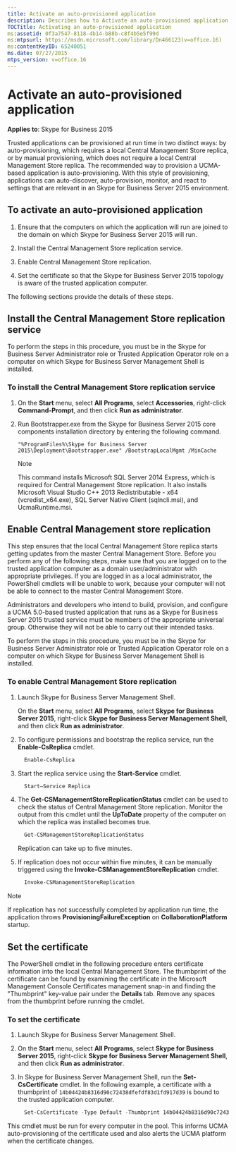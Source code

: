 ```yaml
---
title: Activate an auto-provisioned application
description: Describes how to Activate an auto-provisioned application including installing the Central Management Store replication service.
TOCTitle: Activating an auto-provisioned application
ms:assetid: 0f3a7547-8118-4b14-b88b-c8f4b5e5f99d
ms:mtpsurl: https://msdn.microsoft.com/library/Dn466123(v=office.16)
ms:contentKeyID: 65240051
ms.date: 07/27/2015
mtps_version: v=office.16
---
```


# Activate an auto-provisioned application

**Applies to**: Skype for Business 2015

Trusted applications can be provisioned at run time in two distinct ways: by auto-provisioning, which requires a local Central Management Store replica, or by manual provisioning, which does not require a local Central Management Store replica. The recommended way to provision a UCMA-based application is auto-provisioning. With this style of provisioning, applications can auto-discover, auto-provision, monitor, and react to settings that are relevant in an Skype for Business Server 2015 environment.

## To activate an auto-provisioned application

1. Ensure that the computers on which the application will run are joined to the domain on which Skype for Business Server 2015 will run.

2. Install the Central Management Store replication service.

3. Enable Central Management Store replication.

4. Set the certificate so that the Skype for Business Server 2015 topology is aware of the trusted application computer.

The following sections provide the details of these steps.

## Install the Central Management Store replication service

To perform the steps in this procedure, you must be in the Skype for Business Server Administrator role or Trusted Application Operator role on a computer on which Skype for Business Server Management Shell is installed.

### To install the Central Management Store replication service

1. On the **Start** menu, select **All Programs**, select **Accessories**, right-click **Command-Prompt**, and then click **Run as administrator**.

2. Run Bootstrapper.exe from the Skype for Business Server 2015 core components installation directory by entering the following command.

   `"%ProgramFiles%\Skype for Business Server 2015\Deployment\Bootstrapper.exe" /BootstrapLocalMgmt /MinCache`

   > [!NOTE]
   > This command installs Microsoft SQL Server 2014 Express, which is required for Central Management Store replication. It also installs Microsoft Visual Studio C++ 2013 Redistributable - x64 (vcredist_x64.exe), SQL Server Native Client (sqlncli.msi), and UcmaRuntime.msi.

## Enable Central Management store replication

This step ensures that the local Central Management Store replica starts getting updates from the master Central Management Store. Before you perform any of the following steps, make sure that you are logged on to the trusted application computer as a domain user/administrator with appropriate privileges. If you are logged in as a local administrator, the PowerShell cmdlets will be unable to work, because your computer will not be able to connect to the master Central Management Store.

Administrators and developers who intend to build, provision, and configure a UCMA 5.0-based trusted application that runs as a Skype for Business Server 2015 trusted service must be members of the appropriate universal group. Otherwise they will not be able to carry out their intended tasks.

To perform the steps in this procedure, you must be in the Skype for Business Server Administrator role or Trusted Application Operator role on a computer on which Skype for Business Server Management Shell is installed.

### To enable Central Management Store replication

1. Launch Skype for Business Server Management Shell.

   On the **Start** menu, select **All Programs**, select **Skype for Business Server 2015**, right-click **Skype for Business Server Management Shell**, and then click **Run as administrator**.

2. To configure permissions and bootstrap the replica service, run the **Enable-CsReplica** cmdlet.

   ```powershell
     Enable-CsReplica
   ```

3. Start the replica service using the **Start-Service** cmdlet.

   ```powershell
     Start–Service Replica
   ```

4. The **Get-CSManagementStoreReplicationStatus** cmdlet can be used to check the status of Central Management Store replication. Monitor the output from this cmdlet until the **UpToDate** property of the computer on which the replica was installed becomes true.

   ```powershell
     Get-CSManagementStoreReplicationStatus
   ```

   Replication can take up to five minutes.

5. If replication does not occur within five minutes, it can be manually triggered using the **Invoke-CSManagementStoreReplication** cmdlet.

   ```powershell
     Invoke-CSManagementStoreReplication
   ```

> [!NOTE]
> If replication has not successfully completed by application run time, the application throws **ProvisioningFailureException** on **CollaborationPlatform** startup.

## Set the certificate

The PowerShell cmdlet in the following procedure enters certificate information into the local Central Management Store. The thumbprint of the certificate can be found by examining the certificate in the Microsoft Management Console Certificates management snap-in and finding the "Thumbprint" key-value pair under the **Details** tab. Remove any spaces from the thumbprint before running the cmdlet.

### To set the certificate

1. Launch Skype for Business Server Management Shell.

2. On the **Start** menu, select **All Programs**, select **Skype for Business Server 2015**, right-click **Skype for Business Server Management Shell**, and then click **Run as administrator**.

3. In Skype for Business Server Management Shell, run the **Set-CsCertificate** cmdlet. In the following example, a certificate with a thumbprint of `14b04424b8316d90c72438dfefdf83d1fd917d39` is bound to the trusted application computer.

   ```powershell
     Set-CsCertificate -Type Default -Thumbprint 14b04424b8316d90c72438dfefdf83d1fd917d39
   ```

This cmdlet must be run for every computer in the pool. This informs UCMA auto-provisioning of the certificate used and also alerts the UCMA platform when the certificate changes.
